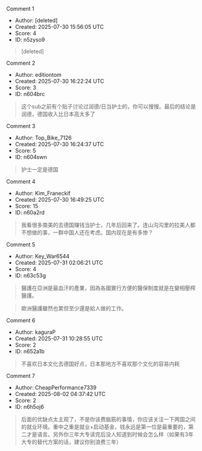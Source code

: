Comment 1

- Author: [deleted]
- Created: 2025-07-30 15:56:05 UTC
- Score: 4
- ID: n5zyso9

> [deleted]

Comment 2

- Author: editiontom
- Created: 2025-07-30 16:22:24 UTC
- Score: 3
- ID: n604brc

> 这个sub之前有个贴子讨论过润德/日当护士的，你可以搜搜。最后的结论是润德，德国收入比日本高太多了

Comment 3

- Author: Top_Bike_7126
- Created: 2025-07-30 16:24:37 UTC
- Score: 5
- ID: n604swn

> 护士一定是德国

Comment 4

- Author: Kim_Franeckif
- Created: 2025-07-30 16:49:25 UTC
- Score: 15
- ID: n60a2rd

> 我看很多南美的去德国赚钱当护士，几年后回来了。连山沟沟里的拉美人都不想做的事，一群中国人还在考虑。国内现在是有多惨？

Comment 5

- Author: Key_War6544
- Created: 2025-07-31 02:06:21 UTC
- Score: 4
- ID: n63c53g

> 醫護在亞洲是最血汗的產業，因為各國實行方便的醫保制度就是在變相壓榨醫護。

> 歐洲醫護雖然也累但至少還是給人做的工作。

Comment 6

- Author: kaguraP
- Created: 2025-07-31 10:28:55 UTC
- Score: 2
- ID: n652a1b

> 不喜欢日本文化去德国好点，日本那地方不喜欢那个文化的容易内耗

Comment 7

- Author: CheapPerformance7339
- Created: 2025-08-02 04:37:42 UTC
- Score: 2
- ID: n6h5oj6

> 后面的优缺点太主观了，不是你该费脑筋的事情，你应该关注一下两国之间的就业环境。重中之重是就业+启动基金，钱永远是第一位是最重要的，第二才是语言。另外你三年大专读完后没人知道到时候会怎么样（如果有3年大专的替代方案的话，建议你别浪费三年）

